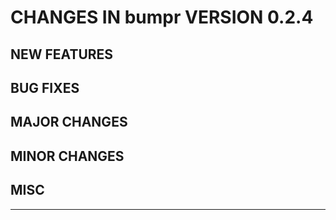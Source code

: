 # CHANGES IN bumpr VERSION 0.2.4

## NEW FEATURES

## BUG FIXES

## MAJOR CHANGES

## MINOR CHANGES

## MISC

-----
